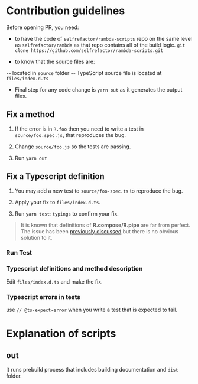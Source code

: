 # Contribution guidelines

Before opening PR, you need:

- to have the code of `selfrefactor/rambda-scripts` repo on the same level as `selfrefactor/rambda` as that repo contains all of the build logic. `git clone https://github.com/selfrefactor/rambda-scripts.git`

- to know that the source files are:

-- located in `source` folder
-- TypeScript source file is located at `files/index.d.ts`

- Final step for any code change is `yarn out` as it generates the output files.

## Fix a method

1. If the error is in `R.foo` then you need to write a test in `source/foo.spec.js`, that reproduces the bug.

2. Change `source/foo.js` so the tests are passing.

3. Run `yarn out`

## Fix a Typescript definition

1. You may add a new test to `source/foo-spec.ts` to reproduce the bug.

2. Apply your fix to `files/index.d.ts`.

3. Run `yarn test:typings` to confirm your fix.

> It is known that definitions of **R.compose/R.pipe** are far from perfect. The issue has been [previously discussed](https://github.com/selfrefactor/rambda/issues/466) but there is no obvious solution to it.

### Run Test


### Typescript definitions and method description

Edit `files/index.d.ts` and make the fix.

### Typescript errors in tests

use `// @ts-expect-error` when you write a test that is expected to fail.

# Explanation of scripts

## out

It runs prebuild process that includes building documentation and `dist` folder.


